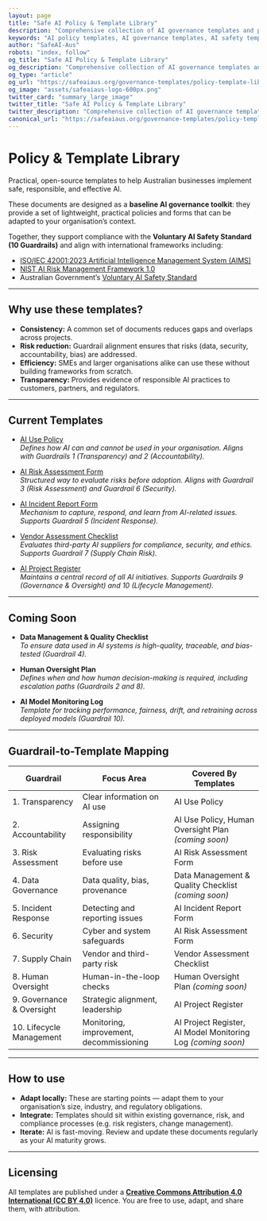 ```yaml
---
layout: page
title: "Safe AI Policy & Template Library"
description: "Comprehensive collection of AI governance templates and policies for Australian businesses. Includes risk assessments, incident reporting, vendor evaluation, and project management tools."
keywords: "AI policy templates, AI governance templates, AI safety templates, Australian AI templates, AI policy library, AI governance tools, AI compliance templates"
author: "SafeAI-Aus"
robots: "index, follow"
og_title: "Safe AI Policy & Template Library"
og_description: "Comprehensive collection of AI governance templates and policies for Australian businesses"
og_type: "article"
og_url: "https://safeaiaus.org/governance-templates/policy-template-library/"
og_image: "assets/safeaiaus-logo-600px.png"
twitter_card: "summary_large_image"
twitter_title: "Safe AI Policy & Template Library"
twitter_description: "Comprehensive collection of AI governance templates and policies for Australian businesses"
canonical_url: "https://safeaiaus.org/governance-templates/policy-template-library/"
---
```


# Policy & Template Library

Practical, open-source templates to help Australian businesses implement safe, responsible, and effective AI.

These documents are designed as a **baseline AI governance toolkit**: they provide a set of lightweight, practical policies and forms that can be adapted to your organisation’s context. 

Together, they support compliance with the **Voluntary AI Safety Standard (10 Guardrails)** and align with international frameworks including:  

- [ISO/IEC 42001:2023 Artificial Intelligence Management System (AIMS)](https://www.iso.org/standard/81230.html)  
- [NIST AI Risk Management Framework 1.0](https://www.nist.gov/itl/ai-risk-management-framework)  
- Australian Government’s [Voluntary AI Safety Standard](https://www.industry.gov.au/publications/voluntary-ai-safety-standard)  

---

## Why use these templates?

- **Consistency:** A common set of documents reduces gaps and overlaps across projects.  
- **Risk reduction:** Guardrail alignment ensures that risks (data, security, accountability, bias) are addressed.  
- **Efficiency:** SMEs and larger organisations alike can use these without building frameworks from scratch.  
- **Transparency:** Provides evidence of responsible AI practices to customers, partners, and regulators.  

---

## Current Templates

- [AI Use Policy](ai-use-policy.md)  
  *Defines how AI can and cannot be used in your organisation. Aligns with Guardrails 1 (Transparency) and 2 (Accountability).*  

- [AI Risk Assessment Form](ai-risk-assessment-checklist.md)  
  *Structured way to evaluate risks before adoption. Aligns with Guardrail 3 (Risk Assessment) and Guardrail 6 (Security).*  

- [AI Incident Report Form](ai-incident-report-form.md)  
  *Mechanism to capture, respond, and learn from AI-related issues. Supports Guardrail 5 (Incident Response).*  

- [Vendor Assessment Checklist](ai-vendor-evaluation-checklist.md)  
  *Evaluates third-party AI suppliers for compliance, security, and ethics. Supports Guardrail 7 (Supply Chain Risk).*  

- [AI Project Register](ai-project-register.md)  
  *Maintains a central record of all AI initiatives. Supports Guardrails 9 (Governance & Oversight) and 10 (Lifecycle Management).*  

---

## Coming Soon

- **Data Management & Quality Checklist**  
  *To ensure data used in AI systems is high-quality, traceable, and bias-tested (Guardrail 4).*  

- **Human Oversight Plan**  
  *Defines when and how human decision-making is required, including escalation paths (Guardrails 2 and 8).*  

- **AI Model Monitoring Log**  
  *Template for tracking performance, fairness, drift, and retraining across deployed models (Guardrail 10).*  

---
## Guardrail-to-Template Mapping

| Guardrail | Focus Area | Covered By Templates |
|-----------|------------|-----------------------|
| 1. Transparency | Clear information on AI use | AI Use Policy |
| 2. Accountability | Assigning responsibility | AI Use Policy, Human Oversight Plan *(coming soon)* |
| 3. Risk Assessment | Evaluating risks before use | AI Risk Assessment Form |
| 4. Data Governance | Data quality, bias, provenance | Data Management & Quality Checklist *(coming soon)* |
| 5. Incident Response | Detecting and reporting issues | AI Incident Report Form |
| 6. Security | Cyber and system safeguards | AI Risk Assessment Form |
| 7. Supply Chain | Vendor and third-party risk | Vendor Assessment Checklist |
| 8. Human Oversight | Human-in-the-loop checks | Human Oversight Plan *(coming soon)* |
| 9. Governance & Oversight | Strategic alignment, leadership | AI Project Register |
| 10. Lifecycle Management | Monitoring, improvement, decommissioning | AI Project Register, AI Model Monitoring Log *(coming soon)* |

---

## How to use

- **Adapt locally:** These are starting points — adapt them to your organisation’s size, industry, and regulatory obligations.  
- **Integrate:** Templates should sit within existing governance, risk, and compliance processes (e.g. risk registers, change management).  
- **Iterate:** AI is fast-moving. Review and update these documents regularly as your AI maturity grows.  

---

## Licensing

All templates are published under a **[Creative Commons Attribution 4.0 International (CC BY 4.0)](https://creativecommons.org/licenses/by/4.0/)** licence. You are free to use, adapt, and share them, with attribution.  


